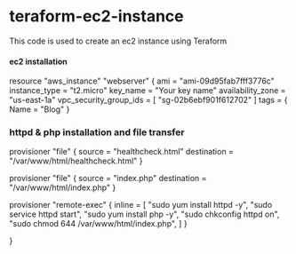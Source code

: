 # teraform-ec2-instance
This code is used to create an ec2 instance using Teraform


#### ec2 installation ################


resource "aws_instance" "webserver" {
  ami  =  "ami-09d95fab7fff3776c"
  instance_type = "t2.micro"
  key_name = "Your key name"
  availability_zone = "us-east-1a"
  vpc_security_group_ids = [ "sg-02b6ebf901f612702" ]
  tags = {
    Name = "Blog"
  }


### httpd & php installation and file transfer #################



provisioner "file" {
    source      = "healthcheck.html"
    destination = "/var/www/html/healthcheck.html"
  }


provisioner "file" {
    source      = "index.php"
    destination = "/var/www/html/index.php"
  }



provisioner "remote-exec" {
    inline = [
      "sudo yum install httpd -y",
      "sudo service httpd start",
      "sudo yum install php -y",
      "sudo chkconfig httpd on",
      "sudo chmod 644 /var/www/html/index.php",
    ]
  }

}

